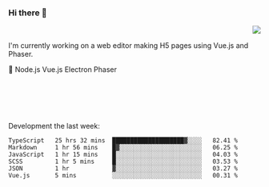 ### Hi there 👋

<img align="right" src="https://github-readme-stats.vercel.app/api?username=jasonpanggo"/>

<br>
<p align="left">
I'm currently working on a web editor making H5 pages using Vue.js and Phaser.
</p>
<p align="left">
📖 Node.js Vue.js Electron Phaser
</p>
<br>
<br>
<br>
<br>

Development the last week:
<!--START_SECTION:waka-->

```text
TypeScript   25 hrs 32 mins  ████████████████████▓░░░░   82.41 %
Markdown     1 hr 56 mins    █▓░░░░░░░░░░░░░░░░░░░░░░░   06.25 %
JavaScript   1 hr 15 mins    █░░░░░░░░░░░░░░░░░░░░░░░░   04.03 %
SCSS         1 hr 5 mins     █░░░░░░░░░░░░░░░░░░░░░░░░   03.53 %
JSON         1 hr            ▓░░░░░░░░░░░░░░░░░░░░░░░░   03.27 %
Vue.js       5 mins          ░░░░░░░░░░░░░░░░░░░░░░░░░   00.31 %
```

<!--END_SECTION:waka-->

<!--
**JASONPANGGO/jasonpanggo** is a ✨ _special_ ✨ repository because its `README.md` (this file) appears on your GitHub profile.

Here are some ideas to get you started:

- 🔭 I’m currently working on ...
- 🌱 I’m currently learning ...
- 👯 I’m looking to collaborate on ...
- 🤔 I’m looking for help with ...
- 💬 Ask me about ...
- 📫 How to reach me: ...
- 😄 Pronouns: ...
- ⚡ Fun fact: ...
-->
